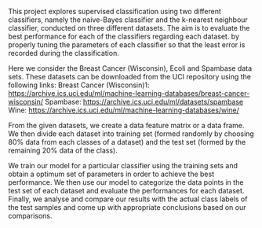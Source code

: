 This project explores supervised classification using two different classifiers, namely the naive-Bayes classifier and the k-nearest neighbour classifier, conducted on three different datasets. The aim is to evaluate the best performance for each of the classifiers regarding each dataset. by properly tuning the parameters of each classifier so that the least error is recorded during the classification.

Here we consider the Breast Cancer (Wisconsin), Ecoli and Spambase data sets. These datasets can be downloaded from the UCI repository using the following links:
  Breast Cancer (Wisconsin)1: https://archive.ics.uci.edu/ml/machine-learning-databases/breast-cancer-wisconsin/
  Spambase: https://archive.ics.uci.edu/ml/datasets/spambase
  Wine: https://archive.ics.uci.edu/ml/machine-learning-databases/wine/

From the given datasets, we create a data feature matrix or a data frame. We then divide each dataset into training set (formed randomly by choosing 80% data from each classes of a dataset) and the test set (formed by the remaining 20% data of the class).

We train our model for a particular classifier using the training sets and obtain a optimum set of parameters in order to achieve the best performance. We then use our model to categorize the data points in the test set of each dataset and evaluate the performances for each dataset. Finally, we analyse and compare our results with the actual class labels of the test samples and come up with appropriate conclusions based on our comparisons.
